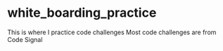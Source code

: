 # white_boarding_practice
This is where I practice code challenges 
Most code challenges are from Code Signal
